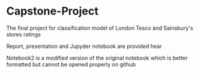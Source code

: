 # Capstone-Project
The final project for classification model of London Tesco and Sainsbury's stores ratings 

Report, presentation and Jupyder notebook are provided hear

Notebook2 is a modified version of the original notebook which is better formatted but cannot be opened properly on github

